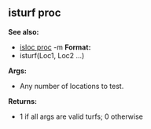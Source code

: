 ## isturf proc
**See also:**
*   [isloc proc](/ref/proc/isloc.md) -m<!-- -->
**Format:**
*   isturf(Loc1, Loc2 \...)
<!-- -->
**Args:**
*   Any number of locations to test.
<!-- -->
**Returns:**
*   1 if all args are valid turfs; 0 otherwise